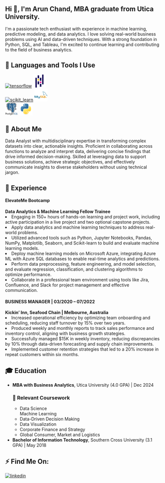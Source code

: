 <h2>Hi 👋, I'm Arun Chand, MBA graduate from Utica University.</h2>
<p>I'm a passionate tech enthusiast with experience in machine learning, predictive modeling, and data analytics. I love solving real-world business problems using AI and data-driven techniques. With a strong foundation in Python, SQL, and Tableau, I'm excited to continue learning and contributing to the field of business analytics.</p>

<h2>🚀 Languages and Tools I Use</h2>
<p>
<a target="_blank" href="https://www.vectorlogo.zone/logos/tensorflow/tensorflow-icon.svg" style="display: inline-block;"><img src="https://www.vectorlogo.zone/logos/tensorflow/tensorflow-icon.svg" alt="tensorflow" width="42" height="42" /></a> 
<a target="_blank" href="https://raw.githubusercontent.com/devicons/devicon/2ae2a900d2f041da66e950e4d48052658d850630/icons/pandas/pandas-original.svg" style="display: inline-block;"><img src="https://raw.githubusercontent.com/devicons/devicon/2ae2a900d2f041da66e950e4d48052658d850630/icons/pandas/pandas-original.svg" alt="pandas" width="42" height="42" /></a>   <br>
<a target="_blank" href="https://upload.wikimedia.org/wikipedia/commons/0/05/Scikit_learn_logo_small.svg" style="display: inline-block;"><img src="https://upload.wikimedia.org/wikipedia/commons/0/05/Scikit_learn_logo_small.svg" alt="scikit_learn" width="42" height="42" /></a>   
<a target="_blank" href="https://raw.githubusercontent.com/devicons/devicon/master/icons/mysql/mysql-original-wordmark.svg" style="display: inline-block;"><img src="https://raw.githubusercontent.com/devicons/devicon/master/icons/mysql/mysql-original-wordmark.svg" alt="mysql" width="42" height="42" /></a>  <br>
<a target="_blank" href="https://raw.githubusercontent.com/devicons/devicon/master/icons/postgresql/postgresql-original-wordmark.svg" style="display: inline-block;"><img src="https://raw.githubusercontent.com/devicons/devicon/master/icons/postgresql/postgresql-original-wordmark.svg" alt="postgresql" width="42" height="42" /></a> 
<a target="_blank" href="https://raw.githubusercontent.com/devicons/devicon/master/icons/python/python-original.svg" style="display: inline-block;"><img src="https://raw.githubusercontent.com/devicons/devicon/master/icons/python/python-original.svg" alt="python" width="42" height="42" /></a>
</p>

<h2>🌟 About Me</h2>
<p>Data Analyst with multidisciplinary expertise in transforming complex datasets into clear, actionable insights. Proficient in collaborating across functions to analyze and interpret data, delivering concise findings that drive informed decision-making. Skilled at leveraging data to support business solutions, achieve strategic objectives, and effectively communicate insights to diverse stakeholders without using technical jargon.</p>

<h2>💼 Experience</h2>
<h4>ElevateMe Bootcamp</h4>
<b>Data Analytics & Machine Learning Fellow Trainee</b>
    <li>Engaging in 150+ hours of hands-on learning and project work, including active participation in a live project and two optional capstone projects.</li>
	<li>Apply data analytics and machine learning techniques to address real-world problems.</li>
	<li>Utilized advanced tools such as Python, Jupyter Notebooks, Pandas, NumPy, Matplotlib, Seaborn, and Scikit-learn to build and evaluate machine learning models.</li>
	<li>Deploy machine learning models on Microsoft Azure, integrating Azure ML with Azure SQL databases to enable real-time analytics and predictions.</li>
	<li>Perform data preprocessing, feature engineering, and model selection, and evaluate regression, classification, and clustering algorithms to optimize performance.</li>
	<li>Collaborate in a professional team environment using tools like Jira, Confluence, and Slack for project management and effective communication.</li>

<h4> BUSINESS MANAGER | 03/2020 – 07/2022</h4>
<b>Kickin’ Inn, Seafood Chain | Melbourne, Australia</b>
    <li>Increased operational efficiency by optimizing team onboarding and scheduling, reducing staff turnover by 15% over two years.</li>
	<li>Produced weekly and monthly reports to track sales performance and inventory control, aligning with business growth strategies.</li>
    <li>Successfully managed $15K in weekly inventory, reducing discrepancies by 10% through data-driven forecasting and supply chain improvements.</li>
    <li>Implemented customer retention strategies that led to a 20% increase in repeat customers within six months.</li>

<h2>🎓 Education</h2>
<ul>
  <li><b>MBA with Business Analytics</b>, Utica University (4.0 GPA) | Dec 2024</li>
  <h3>📘 Relevant Coursework</h3>
  <ul>
    <li>Data Science</li>
    <il>Machine Learning</li>
    <li>Data-Driven Decision Making</li>
    <li>Data Visualization</li>
    <li>Corporate Finance and Strategy</li>
    <li>Global Consumer, Market and Logistics</li>
  </ul>
  <li><b>Bachelor of Information Technology</b>, Southern Cross University (3.1 GPA) | May 2018</li>
</ul>

<h2>⚡️ Find Me On:</h2>
<p>
<a target="_blank" href="https://www.linkedin.com/in/c-arun" style="display: inline-block;"><img src="https://img.shields.io/badge/linkedin-logo?style=for-the-badge&logo=linkedin&logoColor=white&color=%230a77b6" alt="linkedin" /></a>
</p>
